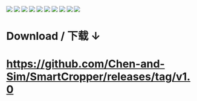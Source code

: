 ![](user-guide-images/cn-01.png)
![](user-guide-images/cn-02.png)
![](user-guide-images/cn-03.png)
![](user-guide-images/cn-04.png)
![](user-guide-images/cn-05.png)
![](user-guide-images/cn-06.png)
![](user-guide-images/cn-07.png)
![](user-guide-images/cn-08.png)
![](user-guide-images/cn-09.png)
![](user-guide-images/cn-10.png)

# Download / 下载 ↓
# https://github.com/Chen-and-Sim/SmartCropper/releases/tag/v1.0
